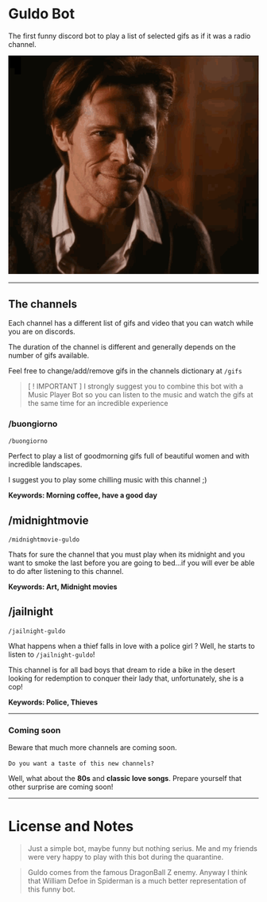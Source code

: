 # Guldo Bot

The first funny discord bot to play a list of selected gifs as if it was a radio channel.

![](docs/willem-dafoe-oh-yeah.gif)

---


## The channels

Each channel has a different list of gifs and video that you can watch while you are on discords.

The duration of the channel is different and generally depends on the number of gifs available. 

Feel free to change/add/remove gifs in the channels dictionary at `/gifs`


> [ ! IMPORTANT ]
> I strongly suggest you to combine this bot with a Music Player Bot so you can listen to the music and watch the gifs at the same time for an incredible experience 

### /buongiorno 

```
/buongiorno
```

Perfect to play a list of goodmorning gifs full of beautiful women and with incredible landscapes.

I suggest you to play some chilling music with this channel ;)

<b>Keywords: Morning coffee, have a good day </b> 


## /midnightmovie 

```
/midnightmovie-guldo 
```

Thats for sure the channel that you must play when its midnight and you want to smoke the last before you are going to bed...if you will ever be able to do after listening to this channel.

<b>Keywords: Art, Midnight movies </b> 

## /jailnight 

```
/jailnight-guldo 
```
What happens when a thief falls in love with a police girl ? Well, he starts to listen to `/jailnight-guldo`!

This channel is for all bad boys that dream to ride a bike in the desert looking for redemption to conquer their lady that, unfortunately, she is a cop!

<b>Keywords: Police, Thieves</b>



---

### Coming soon

Beware that much more channels are coming soon. 

`Do you want a taste of this new channels?`

Well, what about the **80s** and **classic love songs**. Prepare yourself that other surprise are coming soon!


---

# License and Notes


>Just a simple bot, maybe funny but nothing serius. Me and my friends were very happy to play with this bot during the quarantine.

>Guldo comes from the famous DragonBall Z enemy. Anyway I think that William Defoe in Spiderman is a much better representation of this funny bot.






